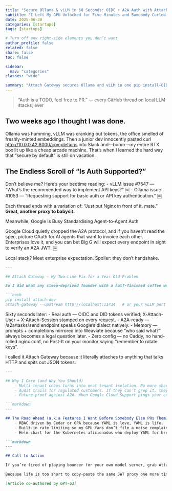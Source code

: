 ```yaml
---
title: "Secure Ollama & vLLM in 60 Seconds: OIDC + A2A Auth with Attach Gateway"
subtitle: "I Left My GPU Unlocked for Five Minutes and Somebody Curled It"
date: 2025-06-30
categories: [startups]
tags: [startups]

# Turn off any right‐side elements you don’t want
author_profile: false
related: false
share: false
toc: false

sidebar:
  nav: "categories"
classes: "wide"

summary: "Attach Gateway secures Ollama and vLLM in one pip install—OIDC + Google A2A JWT auth, session headers, and Weaviate logging for audit-grade memory."
---
```


> “Auth is a TODO, feel free to PR.”
> — every GitHub thread on local LLM stacks, ever

## Two weeks ago I thought I was done.
Ollama was humming, vLLM was cranking out tokens, the office smelled of freshly-minted embeddings. Then a junior dev innocently pasted curl http://10.0.0.42:8000/completions into Slack and—boom—my entire RTX box lit up like a cheap arcade machine.
That’s when I learned the hard way that “secure by default” is still on vacation.

## The Endless Scroll of “Is Auth Supported?”

Don’t believe me? Here’s your bedtime reading:
	- vLLM issue #7547 — “What’s the recommended way to implement API keys?”  ￼
	- Ollama issue #1053 — “Requesting support for basic auth or API key authentication.”  ￼

Each thread ends with a variation of: “Just put Nginx in front of it, mate.”
**Great, another proxy to babysit.**

Meanwhile, Google Is Busy Standardising Agent-to-Agent Auth

Google Cloud quietly dropped the A2A protocol, and if you haven’t read the spec, picture OAuth for AI agents that want to invoice each other. Enterprises love it, and you can bet Big G will expect every endpoint in sight to verify an A2A JWT.  ￼

Local stack? Meet enterprise expectation. Spoiler: they don’t handshake.

```markdown
---

## Attach Gateway — My Two-Line Fix for a Year-Old Problem

So I did what any sleep-deprived founder with a half-finished coffee would do: wrote a single-process Gofer that just handles the boring stuff.

```bash
pip install attach-dev
attach-gateway --upstream http://localhost:11434   # or your vLLM port
```

Sixty seconds later:
	- Real auth — OIDC and DID tokens verified; X-Attach-User + X-Attach-Session stamped on every request.
	- A2A-ready — /a2a/tasks/send endpoint speaks Google’s dialect natively.
	- Memory — prompts + completions mirrored into Weaviate because “who said what?” always becomes a legal question later.
	- Zero config — no Caddy, no hand-rolled nginx.conf, no Post-It on your monitor saying “remember to rotate keys”.

I called it Attach Gateway because it literally attaches to anything that talks HTTP and spits out JSON tokens.

```markdown
---

## Why I Care (and Why You Should)
	- Multi-tenant chaos turns into neat tenant isolation. No more shared API keys floating in Notion pages.
	- Audit trails for regulated customers. If they can’t grep it, they won’t buy it.
	- Future-proof against A2A. When Google Cloud Support pings your endpoint, you’ll answer with a handshake, not a 401.

```markdown
---

## The Road Ahead (a.k.a Features I Want Before Somebody Else PRs Them)
	- RBAC driven by Cedar or OPA because YAML is love, YAML is life.
	- Built-in rate limiting so my GPU fans don’t file a noise complaint.
	- Helm chart for the Kubernetes aficionados who deploy YAML for breakfast.

```markdown
---

## Call to Action

If you’re tired of playing bouncer for your own model server, grab Attach Gateway, give it a spin, and tell me what breaks. The repo’s here: [github.com/attach-dev/attach-gateway](https://github.com/attach-dev/attach-gateway). PRs, issues, unsolicited memes — all welcome.

Because life is too short to copy-paste the same JWT proxy one more time.

[Article co-authored by GPT-o3]